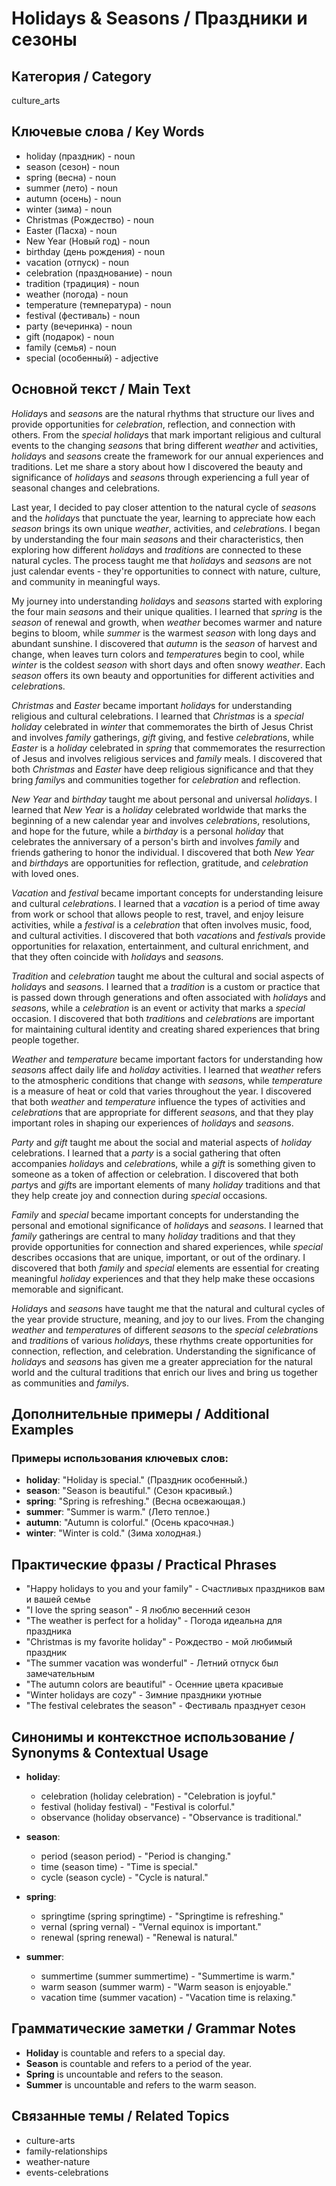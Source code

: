 # Holidays & Seasons / Праздники и сезоны

## Категория / Category
culture_arts

## Ключевые слова / Key Words
- holiday (праздник) - noun
- season (сезон) - noun
- spring (весна) - noun
- summer (лето) - noun
- autumn (осень) - noun
- winter (зима) - noun
- Christmas (Рождество) - noun
- Easter (Пасха) - noun
- New Year (Новый год) - noun
- birthday (день рождения) - noun
- vacation (отпуск) - noun
- celebration (празднование) - noun
- tradition (традиция) - noun
- weather (погода) - noun
- temperature (температура) - noun
- festival (фестиваль) - noun
- party (вечеринка) - noun
- gift (подарок) - noun
- family (семья) - noun
- special (особенный) - adjective

## Основной текст / Main Text

*Holiday*s and *season*s are the natural rhythms that structure our lives and provide opportunities for *celebration*, reflection, and connection with others. From the *special* *holiday*s that mark important religious and cultural events to the changing *season*s that bring different *weather* and activities, *holiday*s and *season*s create the framework for our annual experiences and traditions. Let me share a story about how I discovered the beauty and significance of *holiday*s and *season*s through experiencing a full year of seasonal changes and celebrations.

Last year, I decided to pay closer attention to the natural cycle of *season*s and the *holiday*s that punctuate the year, learning to appreciate how each *season* brings its own unique *weather*, activities, and *celebration*s. I began by understanding the four main *season*s and their characteristics, then exploring how different *holiday*s and *tradition*s are connected to these natural cycles. The process taught me that *holiday*s and *season*s are not just calendar events - they're opportunities to connect with nature, culture, and community in meaningful ways.

My journey into understanding *holiday*s and *season*s started with exploring the four main *season*s and their unique qualities. I learned that *spring* is the *season* of renewal and growth, when *weather* becomes warmer and nature begins to bloom, while *summer* is the warmest *season* with long days and abundant sunshine. I discovered that *autumn* is the *season* of harvest and change, when leaves turn colors and *temperature*s begin to cool, while *winter* is the coldest *season* with short days and often snowy *weather*. Each *season* offers its own beauty and opportunities for different activities and *celebration*s.

*Christmas* and *Easter* became important *holiday*s for understanding religious and cultural celebrations. I learned that *Christmas* is a *special* *holiday* celebrated in *winter* that commemorates the birth of Jesus Christ and involves *family* gatherings, *gift* giving, and festive *celebration*s, while *Easter* is a *holiday* celebrated in *spring* that commemorates the resurrection of Jesus and involves religious services and *family* meals. I discovered that both *Christmas* and *Easter* have deep religious significance and that they bring *family*s and communities together for *celebration* and reflection.

*New Year* and *birthday* taught me about personal and universal *holiday*s. I learned that *New Year* is a *holiday* celebrated worldwide that marks the beginning of a new calendar year and involves *celebration*s, resolutions, and hope for the future, while a *birthday* is a personal *holiday* that celebrates the anniversary of a person's birth and involves *family* and friends gathering to honor the individual. I discovered that both *New Year* and *birthday*s are opportunities for reflection, gratitude, and *celebration* with loved ones.

*Vacation* and *festival* became important concepts for understanding leisure and cultural *celebration*s. I learned that a *vacation* is a period of time away from work or school that allows people to rest, travel, and enjoy leisure activities, while a *festival* is a *celebration* that often involves music, food, and cultural activities. I discovered that both *vacation*s and *festival*s provide opportunities for relaxation, entertainment, and cultural enrichment, and that they often coincide with *holiday*s and *season*s.

*Tradition* and *celebration* taught me about the cultural and social aspects of *holiday*s and *season*s. I learned that a *tradition* is a custom or practice that is passed down through generations and often associated with *holiday*s and *season*s, while a *celebration* is an event or activity that marks a *special* occasion. I discovered that both *tradition*s and *celebration*s are important for maintaining cultural identity and creating shared experiences that bring people together.

*Weather* and *temperature* became important factors for understanding how *season*s affect daily life and *holiday* activities. I learned that *weather* refers to the atmospheric conditions that change with *season*s, while *temperature* is a measure of heat or cold that varies throughout the year. I discovered that both *weather* and *temperature* influence the types of activities and *celebration*s that are appropriate for different *season*s, and that they play important roles in shaping our experiences of *holiday*s and *season*s.

*Party* and *gift* taught me about the social and material aspects of *holiday* celebrations. I learned that a *party* is a social gathering that often accompanies *holiday*s and *celebration*s, while a *gift* is something given to someone as a token of affection or celebration. I discovered that both *party*s and *gift*s are important elements of many *holiday* traditions and that they help create joy and connection during *special* occasions.

*Family* and *special* became important concepts for understanding the personal and emotional significance of *holiday*s and *season*s. I learned that *family* gatherings are central to many *holiday* traditions and that they provide opportunities for connection and shared experiences, while *special* describes occasions that are unique, important, or out of the ordinary. I discovered that both *family* and *special* elements are essential for creating meaningful *holiday* experiences and that they help make these occasions memorable and significant.

*Holiday*s and *season*s have taught me that the natural and cultural cycles of the year provide structure, meaning, and joy to our lives. From the changing *weather* and *temperature*s of different *season*s to the *special* *celebration*s and *tradition*s of various *holiday*s, these rhythms create opportunities for connection, reflection, and celebration. Understanding the significance of *holiday*s and *season*s has given me a greater appreciation for the natural world and the cultural traditions that enrich our lives and bring us together as communities and *family*s.

## Дополнительные примеры / Additional Examples

### Примеры использования ключевых слов:
- **holiday**: "Holiday is special." (Праздник особенный.)
- **season**: "Season is beautiful." (Сезон красивый.)
- **spring**: "Spring is refreshing." (Весна освежающая.)
- **summer**: "Summer is warm." (Лето теплое.)
- **autumn**: "Autumn is colorful." (Осень красочная.)
- **winter**: "Winter is cold." (Зима холодная.)

## Практические фразы / Practical Phrases

- "Happy holidays to you and your family" - Счастливых праздников вам и вашей семье
- "I love the spring season" - Я люблю весенний сезон
- "The weather is perfect for a holiday" - Погода идеальна для праздника
- "Christmas is my favorite holiday" - Рождество - мой любимый праздник
- "The summer vacation was wonderful" - Летний отпуск был замечательным
- "The autumn colors are beautiful" - Осенние цвета красивые
- "Winter holidays are cozy" - Зимние праздники уютные
- "The festival celebrates the season" - Фестиваль празднует сезон

## Синонимы и контекстное использование / Synonyms & Contextual Usage

- **holiday**: 
  - celebration (holiday celebration) - "Celebration is joyful."
  - festival (holiday festival) - "Festival is colorful."
  - observance (holiday observance) - "Observance is traditional."

- **season**: 
  - period (season period) - "Period is changing."
  - time (season time) - "Time is special."
  - cycle (season cycle) - "Cycle is natural."

- **spring**: 
  - springtime (spring springtime) - "Springtime is refreshing."
  - vernal (spring vernal) - "Vernal equinox is important."
  - renewal (spring renewal) - "Renewal is natural."

- **summer**: 
  - summertime (summer summertime) - "Summertime is warm."
  - warm season (summer warm) - "Warm season is enjoyable."
  - vacation time (summer vacation) - "Vacation time is relaxing."

## Грамматические заметки / Grammar Notes

- **Holiday** is countable and refers to a special day.
- **Season** is countable and refers to a period of the year.
- **Spring** is uncountable and refers to the season.
- **Summer** is uncountable and refers to the warm season.

## Связанные темы / Related Topics

- culture-arts
- family-relationships
- weather-nature
- events-celebrations